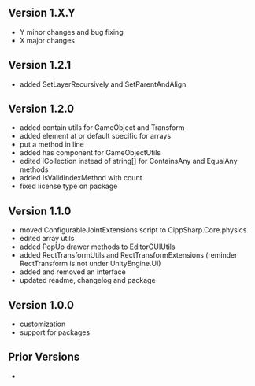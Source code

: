 ## Version 1.X.Y
- Y minor changes and bug fixing
- X major changes

## Version 1.2.1
- added SetLayerRecursively and SetParentAndAlign

## Version 1.2.0
- added contain utils for GameObject and  Transform
- added element at or default specific for arrays
- put a method in line
- added has component for GameObjectUtils
- edited ICollection<string> instead of string[] for ContainsAny and EqualAny methods
- added IsValidIndexMethod with count
- fixed license type on package

## Version 1.1.0
- moved ConfigurableJointExtensions script to CippSharp.Core.physics
- edited array utils
- added PopUp drawer methods to EditorGUIUtils
- added RectTransformUtils and RectTransformExtensions (reminder RectTransform is not under UnityEngine.UI)
- added and removed an interface
- updated readme, changelog and package

## Version 1.0.0
- customization
- support for packages

## Prior Versions
-